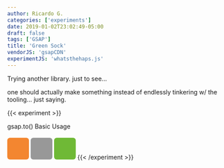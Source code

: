 ```yaml
---
author: Ricardo G.
categories: ['experiments']
date: 2019-01-02T23:02:49-05:00
draft: false
tags: ['GSAP']
title: 'Green Sock'
vendorJS: 'gsapCDN'
experimentJS: 'whatsthehaps.js'
---
```


Trying another library. just to see...

<!--more-->

one should actually make something instead of endlessly tinkering w/ the tooling... just saying.

{{< experiment >}}

<style>
  .title {color: pink;}
  .box {
  width:50px;
  height:50px;
  position:relative;
  border-radius:6px;
  margin-top:4px;
  display:inline-block;
  line-height:50px;
  text-align:center;
  color:#333;
  
}
.green{
  background-color:#6fb936;
}

.orange {
  background-color:#f38630;
}
.grey {
  background-color:#989898;
}

</style>
<p>gsap.to() Basic Usage</p>
<div class="box orange"></div>
<div class="box grey"></div>
<div class="box green"></div>
{{< /experiment >}}
